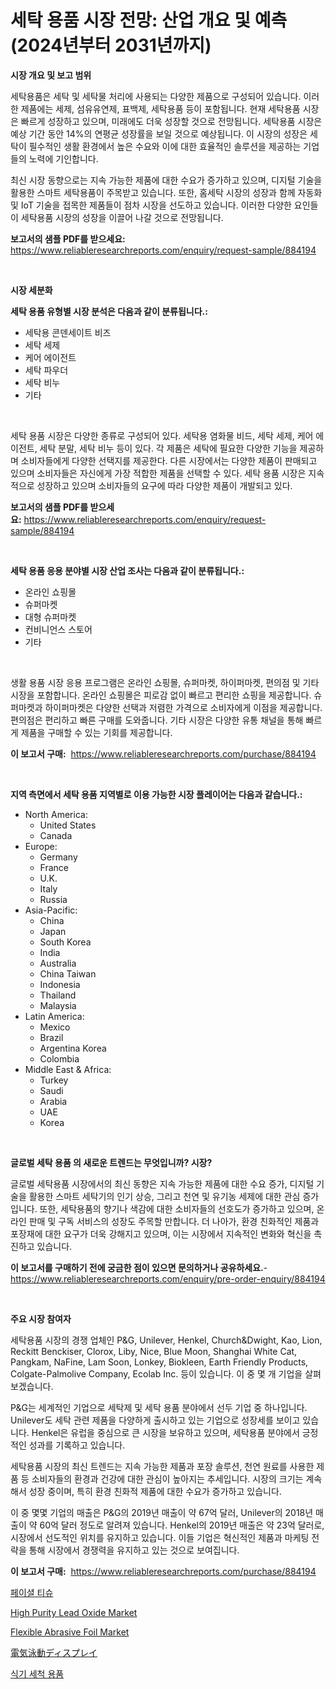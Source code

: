 <p><h1>세탁 용품 시장 전망: 산업 개요 및 예측 (2024년부터 2031년까지)</h1></p><p><strong>시장 개요 및 보고 범위</strong></p>
<p><p>세탁용품은 세탁 및 세탁물 처리에 사용되는 다양한 제품으로 구성되어 있습니다. 이러한 제품에는 세제, 섬유유연제, 표백제, 세탁용품 등이 포함됩니다. 현재 세탁용품 시장은 빠르게 성장하고 있으며, 미래에도 더욱 성장할 것으로 전망됩니다. 세탁용품 시장은 예상 기간 동안 14%의 연평균 성장률을 보일 것으로 예상됩니다. 이 시장의 성장은 세탁이 필수적인 생활 환경에서 높은 수요와 이에 대한 효율적인 솔루션을 제공하는 기업들의 노력에 기인합니다. </p><p>최신 시장 동향으로는 지속 가능한 제품에 대한 수요가 증가하고 있으며, 디지털 기술을 활용한 스마트 세탁용품이 주목받고 있습니다. 또한, 홈세탁 시장의 성장과 함께 자동화 및 IoT 기술을 접목한 제품들이 점차 시장을 선도하고 있습니다. 이러한 다양한 요인들이 세탁용품 시장의 성장을 이끌어 나갈 것으로 전망됩니다.</p></p>
<p><strong>보고서의 샘플 PDF를 받으세요:</strong> <a href="https://www.reliableresearchreports.com/enquiry/request-sample/884194">https://www.reliableresearchreports.com/enquiry/request-sample/884194</a></p>
<p>&nbsp;</p>
<p><strong>시장 세분화</strong></p>
<p><strong>세탁 용품 유형별 시장 분석은 다음과 같이 분류됩니다.:</strong></p>
<p><ul><li>세탁용 콘덴세이트 비즈</li><li>세탁 세제</li><li>케어 에이전트</li><li>세탁 파우더</li><li>세탁 비누</li><li>기타</li></ul></p>
<p>&nbsp;</p>
<p><p>세탁 용품 시장은 다양한 종류로 구성되어 있다. 세탁용 염화물 비드, 세탁 세제, 케어 에이전트, 세탁 분말, 세탁 비누 등이 있다. 각 제품은 세탁에 필요한 다양한 기능을 제공하며 소비자들에게 다양한 선택지를 제공한다. 다른 시장에서는 다양한 제품이 판매되고 있으며 소비자들은 자신에게 가장 적합한 제품을 선택할 수 있다. 세탁 용품 시장은 지속적으로 성장하고 있으며 소비자들의 요구에 따라 다양한 제품이 개발되고 있다.</p></p>
<p><strong>보고서의 샘플 PDF를 받으세요:</strong>&nbsp;<a href="https://www.reliableresearchreports.com/enquiry/request-sample/884194">https://www.reliableresearchreports.com/enquiry/request-sample/884194</a></p>
<p>&nbsp;</p>
<p><strong> 세탁 용품 응용 분야별 시장 산업 조사는 다음과 같이 분류됩니다.:</strong></p>
<p><ul><li>온라인 쇼핑몰</li><li>슈퍼마켓</li><li>대형 슈퍼마켓</li><li>컨비니언스 스토어</li><li>기타</li></ul></p>
<p>&nbsp;</p>
<p><p>생활 용품 시장 응용 프로그램은 온라인 쇼핑몰, 슈퍼마켓, 하이퍼마켓, 편의점 및 기타 시장을 포함합니다. 온라인 쇼핑몰은 피로감 없이 빠르고 편리한 쇼핑을 제공합니다. 슈퍼마켓과 하이퍼마켓은 다양한 선택과 저렴한 가격으로 소비자에게 이점을 제공합니다. 편의점은 편리하고 빠른 구매를 도와줍니다. 기타 시장은 다양한 유통 채널을 통해 빠르게 제품을 구매할 수 있는 기회를 제공합니다.</p></p>
<p><strong>이 보고서 구매:</strong>&nbsp; <a href="https://www.reliableresearchreports.com/purchase/884194">https://www.reliableresearchreports.com/purchase/884194</a></p>
<p>&nbsp;</p>
<p><strong>지역 측면에서 세탁 용품 지역별로 이용 가능한 시장 플레이어는 다음과 같습니다.:</strong></p>
<p><ul>
    <li>
        North America:
        <ul>
            <li>United States</li>
            <li>Canada</li>
        </ul>
    </li>
    <li>
        Europe:
        <ul>
            <li>Germany</li>
            <li>France</li>
            <li>U.K.</li>
            <li>Italy</li>
            <li>Russia</li>
        </ul>
    </li>
    <li>
        Asia-Pacific:
        <ul>
            <li>China</li>
            <li>Japan</li>
            <li>South Korea</li>
            <li>India</li>
            <li>Australia</li>
            <li>China Taiwan</li>
            <li>Indonesia</li>
            <li>Thailand</li>
            <li>Malaysia</li>
        </ul>
    </li>
    <li>
        Latin America:
        <ul>
            <li>Mexico</li>
            <li>Brazil</li>
            <li>Argentina Korea</li>
            <li>Colombia</li>
        </ul>
    </li>
    <li>
        Middle East & Africa:
        <ul>
            <li>Turkey</li>
            <li>Saudi</li>
            <li>Arabia</li>
            <li>UAE</li>
            <li>Korea</li>
        </ul>
    </li>
    </ul></p>
<p>&nbsp;</p>
<p><strong>글로벌 세탁 용품 의 새로운 트렌드는 무엇입니까? 시장?</strong></p>
<p><p>글로벌 세탁용품 시장에서의 최신 동향은 지속 가능한 제품에 대한 수요 증가, 디지털 기술을 활용한 스마트 세탁기의 인기 상승, 그리고 천연 및 유기농 세제에 대한 관심 증가입니다. 또한, 세탁용품의 향기나 색감에 대한 소비자들의 선호도가 증가하고 있으며, 온라인 판매 및 구독 서비스의 성장도 주목할 만합니다. 더 나아가, 환경 친화적인 제품과 포장재에 대한 요구가 더욱 강해지고 있으며, 이는 시장에서 지속적인 변화와 혁신을 촉진하고 있습니다.</p></p>
<p><strong>이 보고서를 구매하기 전에 궁금한 점이 있으면 문의하거나 공유하세요.</strong>- <a href="https://www.reliableresearchreports.com/enquiry/pre-order-enquiry/884194">https://www.reliableresearchreports.com/enquiry/pre-order-enquiry/884194</a></p>
<p>&nbsp;</p>
<p><strong>주요 시장 참여자</strong></p>
<p><p>세탁용품 시장의 경쟁 업체인 P&G, Unilever, Henkel, Church&Dwight, Kao, Lion, Reckitt Benckiser, Clorox, Liby, Nice, Blue Moon, Shanghai White Cat, Pangkam, NaFine, Lam Soon, Lonkey, Biokleen, Earth Friendly Products, Colgate-Palmolive Company, Ecolab Inc. 등이 있습니다. 이 중 몇 개 기업을 살펴보겠습니다.</p><p>P&G는 세계적인 기업으로 세탁제 및 세탁 용품 분야에서 선두 기업 중 하나입니다. Unilever도 세탁 관련 제품을 다양하게 출시하고 있는 기업으로 성장세를 보이고 있습니다. Henkel은 유럽을 중심으로 큰 시장을 보유하고 있으며, 세탁용품 분야에서 긍정적인 성과를 기록하고 있습니다.</p><p>세탁용품 시장의 최신 트렌드는 지속 가능한 제품과 포장 솔루션, 천연 원료를 사용한 제품 등 소비자들의 환경과 건강에 대한 관심이 높아지는 추세입니다. 시장의 크기는 계속해서 성장 중이며, 특히 환경 친화적 제품에 대한 수요가 증가하고 있습니다.</p><p>이 중 몇몇 기업의 매출은 P&G의 2019년 매출이 약 67억 달러, Unilever의 2018년 매출이 약 60억 달러 정도로 알려져 있습니다. Henkel의 2019년 매출은 약 23억 달러로, 시장에서 선도적인 위치를 유지하고 있습니다. 이들 기업은 혁신적인 제품과 마케팅 전략을 통해 시장에서 경쟁력을 유지하고 있는 것으로 보여집니다.</p></p>
<p><strong>이 보고서 구매:</strong>&nbsp;&nbsp;<a href="https://www.reliableresearchreports.com/purchase/884194">https://www.reliableresearchreports.com/purchase/884194</a></p>
<p><p><a href="https://github.com/vs019sa3m8x/Market-Research-Report-List-1/blob/main/32928551247.md">페이셜 티슈</a></p><p><a href="https://github.com/gulaimolin/Market-Research-Report-List-3/blob/main/high-purity-lead-oxide-market.md">High Purity Lead Oxide Market</a></p><p><a href="https://issuu.com/reportprime-2/docs/flexible-abrasive-foil-market-size-2030.pptx">Flexible Abrasive Foil Market</a></p><p><a href="https://github.com/oqxogxyvqe90775/Market-Research-Report-List-1/blob/main/22803701601.md">電気泳動ディスプレイ</a></p><p><a href="https://github.com/lzrvbyqzftro57/Market-Research-Report-List-1/blob/main/47472641246.md">식기 세척 용품</a></p></p>
